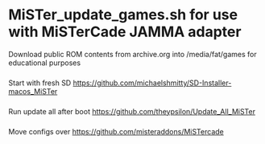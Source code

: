 # MiSTer_update_games.sh for use with MiSTerCade JAMMA adapter

Download public ROM contents from archive.org into /media/fat/games for educational purposes 

### 
Start with fresh SD
https://github.com/michaelshmitty/SD-Installer-macos_MiSTer

###
Run update all after boot
https://github.com/theypsilon/Update_All_MiSTer

###
Move configs over
https://github.com/misteraddons/MiSTercade

